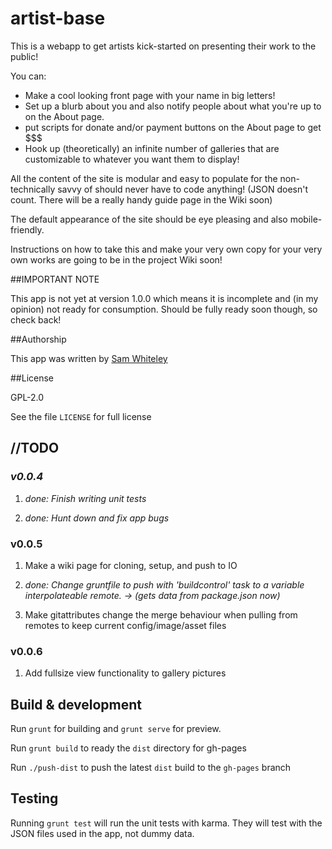 # artist-base

This is a webapp to get artists kick-started on presenting their work to the
public!

You can:

- Make a cool looking front page with your name in big letters!
- Set up a blurb about you and also notify people about what you're up to on
  the About page.
- put scripts for donate and/or payment buttons on the About page to get $$$
- Hook up (theoretically) an infinite number of galleries that are
  customizable to whatever you want them to display!

All the content of the site is modular and easy to populate for the
non-technically savvy of should never have to code anything! (JSON doesn't
count. There will be a really handy guide page in the Wiki soon)

The default appearance of the site should be eye pleasing and also
mobile-friendly.

Instructions on how to take this and make your very own copy for your very own
works are going to be in the project Wiki soon!

##IMPORTANT NOTE

This app is not yet at version 1.0.0 which means it is incomplete and (in my
opinion) not ready for consumption. Should be fully ready soon though, so check
back!

##Authorship

This app was written by [Sam Whiteley](https://github.com/sqash)

##License

GPL-2.0

See the file `LICENSE` for full license

## //TODO

### *v0.0.4*

1. *done: Finish writing unit tests*

2. *done: Hunt down and fix app bugs*

### v0.0.5

1. Make a wiki page for cloning, setup, and push to IO

2. *done: Change gruntfile to push with 'buildcontrol' task to a variable
   interpolateable remote. -> (gets data from package.json now)*

3. Make gitattributes change the merge behaviour when pulling from remotes to
   keep current config/image/asset files

### v0.0.6

1. Add fullsize view functionality to gallery pictures

## Build & development

Run `grunt` for building and `grunt serve` for preview.

Run `grunt build` to ready the `dist` directory for gh-pages

Run `./push-dist` to push the latest `dist` build to the `gh-pages` branch

## Testing

Running `grunt test` will run the unit tests with karma. They will test with
the JSON files used in the app, not dummy data.

